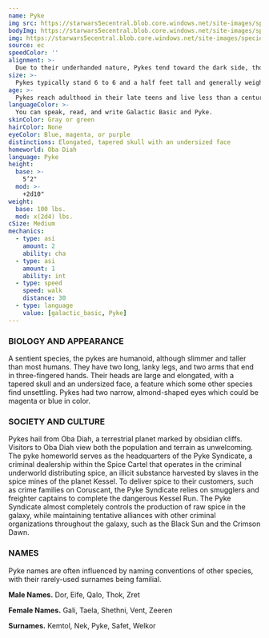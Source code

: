 ```yaml
---
name: Pyke
img src: https://starwars5ecentral.blob.core.windows.net/site-images/species/species_pyke.png
bodyImg: https://starwars5ecentral.blob.core.windows.net/site-images/species/species_pyke.png
img: https://starwars5ecentral.blob.core.windows.net/site-images/species/species_pyke.png
source: ec
speedColor: ''
alignment: >-
  Due to their underhanded nature, Pykes tend toward the dark side, though there are exceptions.
size: >-
  Pykes typically stand 6 to 6 and a half feet tall and generally weigh about 155 lbs. Regardless of your position in that range, your size is Medium.
age: >-
  Pykes reach adulthood in their late teens and live less than a century.
languageColor: >-
  You can speak, read, and write Galactic Basic and Pyke. 
skinColor: Gray or green
hairColor: None
eyeColor: Blue, magenta, or purple
distinctions: Elongated, tapered skull with an undersized face
homeworld: Oba Diah
language: Pyke
height:
  base: >-
    5’2"
  mod: >-
    +2d10"
weight:
  base: 100 lbs.
  mod: x(2d4) lbs.
cSize: Medium
mechanics:
  - type: asi
    amount: 2
    ability: cha
  - type: asi
    amount: 1
    ability: int
  - type: speed
    speed: walk
    distance: 30
  - type: language
    value: [galactic_basic, Pyke]
---
```

### BIOLOGY AND APPEARANCE
A sentient species, the pykes are humanoid, although slimmer and taller than most humans. They have two long, lanky legs, and two arms that end in three-fingered hands. Their heads are large and elongated, with a tapered skull and an undersized face, a feature which some other species find unsettling. Pykes had two narrow, almond-shaped eyes which could be magenta or blue in color.

### SOCIETY AND CULTURE
Pykes hail from Oba Diah, a terrestrial planet marked by obsidian cliffs. Visitors to Oba Diah view both the population and terrain as unwelcoming. The pyke homeworld serves as the headquarters of the Pyke Syndicate, a criminal dealership within the Spice Cartel that operates in the criminal underworld distributing spice, an illicit substance harvested by slaves in the spice mines of the planet Kessel. To deliver spice to their customers, such as crime families on Coruscant, the Pyke Syndicate relies on smugglers and freighter captains to complete the dangerous Kessel Run. The Pyke Syndicate almost completely controls the production of raw spice in the galaxy, while maintaining tentative alliances with other criminal organizations throughout the galaxy, such as the Black Sun and the Crimson Dawn.

### NAMES
Pyke names are often influenced by naming conventions of other species, with their rarely-used surnames being familial.

__Male Names.__ Dor, Eife, Qalo, Thok, Zret

__Female Names.__ Gali, Taela, Shethni, Vent, Zeeren

__Surnames.__ Kemtol, Nek, Pyke, Safet, Welkor



    